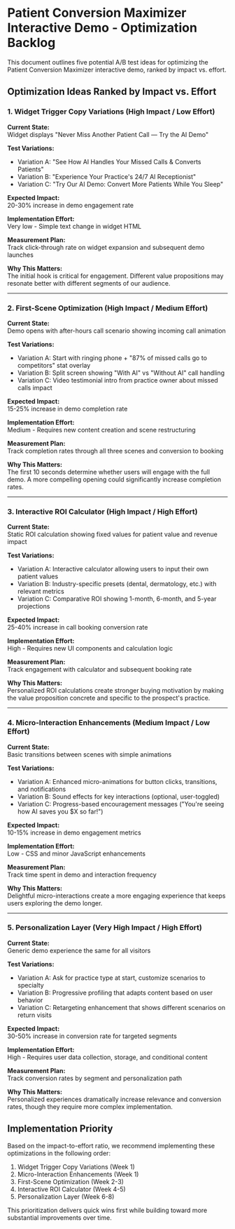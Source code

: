 # Patient Conversion Maximizer Interactive Demo - Optimization Backlog

This document outlines five potential A/B test ideas for optimizing the Patient Conversion Maximizer interactive demo, ranked by impact vs. effort.

## Optimization Ideas Ranked by Impact vs. Effort

### 1. Widget Trigger Copy Variations (High Impact / Low Effort)

**Current State:**  
Widget displays "Never Miss Another Patient Call — Try the AI Demo"

**Test Variations:**
- Variation A: "See How AI Handles Your Missed Calls & Converts Patients"
- Variation B: "Experience Your Practice's 24/7 AI Receptionist"
- Variation C: "Try Our AI Demo: Convert More Patients While You Sleep"

**Expected Impact:**  
20-30% increase in demo engagement rate

**Implementation Effort:**  
Very low - Simple text change in widget HTML

**Measurement Plan:**  
Track click-through rate on widget expansion and subsequent demo launches

**Why This Matters:**  
The initial hook is critical for engagement. Different value propositions may resonate better with different segments of our audience.

---

### 2. First-Scene Optimization (High Impact / Medium Effort)

**Current State:**  
Demo opens with after-hours call scenario showing incoming call animation

**Test Variations:**
- Variation A: Start with ringing phone + "87% of missed calls go to competitors" stat overlay
- Variation B: Split screen showing "With AI" vs "Without AI" call handling
- Variation C: Video testimonial intro from practice owner about missed calls impact

**Expected Impact:**  
15-25% increase in demo completion rate

**Implementation Effort:**  
Medium - Requires new content creation and scene restructuring

**Measurement Plan:**  
Track completion rates through all three scenes and conversion to booking

**Why This Matters:**  
The first 10 seconds determine whether users will engage with the full demo. A more compelling opening could significantly increase completion rates.

---

### 3. Interactive ROI Calculator (High Impact / High Effort)

**Current State:**  
Static ROI calculation showing fixed values for patient value and revenue impact

**Test Variations:**
- Variation A: Interactive calculator allowing users to input their own patient values
- Variation B: Industry-specific presets (dental, dermatology, etc.) with relevant metrics
- Variation C: Comparative ROI showing 1-month, 6-month, and 5-year projections

**Expected Impact:**  
25-40% increase in call booking conversion rate

**Implementation Effort:**  
High - Requires new UI components and calculation logic

**Measurement Plan:**  
Track engagement with calculator and subsequent booking rate

**Why This Matters:**  
Personalized ROI calculations create stronger buying motivation by making the value proposition concrete and specific to the prospect's practice.

---

### 4. Micro-Interaction Enhancements (Medium Impact / Low Effort)

**Current State:**  
Basic transitions between scenes with simple animations

**Test Variations:**
- Variation A: Enhanced micro-animations for button clicks, transitions, and notifications
- Variation B: Sound effects for key interactions (optional, user-toggled)
- Variation C: Progress-based encouragement messages ("You're seeing how AI saves you $X so far!")

**Expected Impact:**  
10-15% increase in demo engagement metrics

**Implementation Effort:**  
Low - CSS and minor JavaScript enhancements

**Measurement Plan:**  
Track time spent in demo and interaction frequency

**Why This Matters:**  
Delightful micro-interactions create a more engaging experience that keeps users exploring the demo longer.

---

### 5. Personalization Layer (Very High Impact / High Effort)

**Current State:**  
Generic demo experience the same for all visitors

**Test Variations:**
- Variation A: Ask for practice type at start, customize scenarios to specialty
- Variation B: Progressive profiling that adapts content based on user behavior
- Variation C: Retargeting enhancement that shows different scenarios on return visits

**Expected Impact:**  
30-50% increase in conversion rate for targeted segments

**Implementation Effort:**  
High - Requires user data collection, storage, and conditional content

**Measurement Plan:**  
Track conversion rates by segment and personalization path

**Why This Matters:**  
Personalized experiences dramatically increase relevance and conversion rates, though they require more complex implementation.

## Implementation Priority

Based on the impact-to-effort ratio, we recommend implementing these optimizations in the following order:

1. Widget Trigger Copy Variations (Week 1)
2. Micro-Interaction Enhancements (Week 1)
3. First-Scene Optimization (Week 2-3)
4. Interactive ROI Calculator (Week 4-5)
5. Personalization Layer (Week 6-8)

This prioritization delivers quick wins first while building toward more substantial improvements over time.
